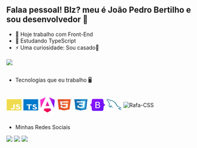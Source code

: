 ## Falaa pessoal! Blz? meu é João Pedro Bertilho e sou desenvolvedor 👋

- 🔭 Hoje trabalho com Front-End
- 🌱 Estudando TypeScript
- ⚡ Uma curiosidade: Sou casado🙂

<div style="display: inline-block">
<a href="https://github.com/anuraghazra/convoychat">
  <img height=200 align="center" src="https://github-readme-stats.vercel.app/api/top-langs?username=jpbertilhodev&layout=compact&langs_count=8&card_width=320" />
</a>
</div>

##

- Tecnologias que eu trabalho 🖥️

<div style="display: inline-block"><br>
<img align="center" alt="Rafa-Js" height="30" width="40" src="https://raw.githubusercontent.com/devicons/devicon/master/icons/javascript/javascript-plain.svg">
<img align="center" alt="Rafa-Ts" height="30" width="40" src="https://raw.githubusercontent.com/devicons/devicon/master/icons/typescript/typescript-plain.svg">
<img align="center" alt="Rafa-React" height="40" width="40" src="https://raw.githubusercontent.com/devicons/devicon/master/icons/angular/angular-original.svg">
<img align="center" alt="Rafa-HTML" height="30" width="40" src="https://raw.githubusercontent.com/devicons/devicon/master/icons/html5/html5-original.svg">
<img align="center" alt="Rafa-CSS" height="30" width="40" src="https://raw.githubusercontent.com/devicons/devicon/master/icons/css3/css3-original.svg">
<img align="center" alt="Rafa-CSS" height="40" width="40" src="https://raw.githubusercontent.com/devicons/devicon/master/icons/bootstrap/bootstrap-original.svg">
<img align="center" alt="Rafa-CSS" height="30" width="40" src="https://raw.githubusercontent.com/devicons/devicon/master/icons/mysql/mysql-original.svg">
<img align="center" alt="Rafa-CSS" height="30" width="40" src="https://cdn.jsdelivr.net/gh/devicons/devicon@latest/icons/csharp/csharp-original.svg" />
</div>

##

- Minhas Redes Sociais

<div>
  <a href="https://instagram.com/jpbertilhooficial" target="_blank"><img src="https://img.shields.io/badge/Instagram-E4405F?style=for-the-badge&logo=instagram&logoColor=white"></a>
<a href="https://www.tiktok.com/@jpbertilhooficial0" target="_blank"><img src="https://img.shields.io/badge/TikTok-000000?style=for-the-badge&logo=tiktok&logoColor=white"></a>
<a href="https://www.youtube.com/channel/UCJ0ISJ_xd-6ekKX3aYxpa2w" target="_blank"><img src="https://img.shields.io/badge/YouTube-FF0000?style=for-the-badge&logo=youtube&logoColor=white"></a>

</div>

